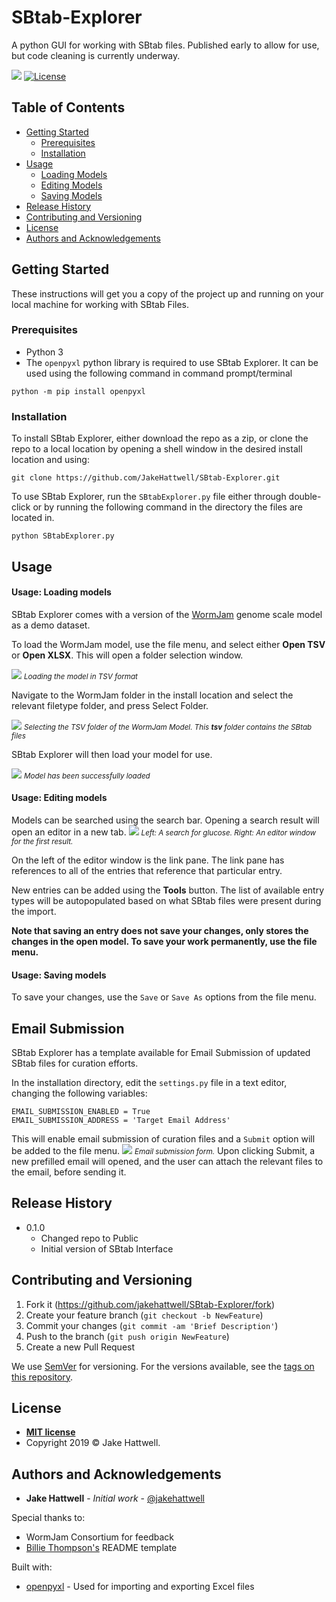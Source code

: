 # SBtab-Explorer

A python GUI for working with SBtab files. 
Published early to allow for use, but code cleaning is currently underway.

![](https://img.shields.io/badge/version-0.1.0-yellow.svg) [![License](http://img.shields.io/:license-mit-blue.svg)](http://badges.mit-license.org)

<!-- TABLE OF CONTENTS -->
## Table of Contents

* [Getting Started](#getting-started)
  * [Prerequisites](#prerequisites)
  * [Installation](#installation)
* [Usage](#usage)
  * [Loading Models](#usage-loading-models)
  * [Editing Models](#usage-editing-models)
  * [Saving Models](#usage-saving-models)
* [Release History](#release-history)
* [Contributing and Versioning](#contributing-and-versioning)
* [License](#license)
* [Authors and Acknowledgements](#authors-and-acknowledgements)

## Getting Started

These instructions will get you a copy of the project up and running on your local machine for working with SBtab Files.

### Prerequisites
* Python 3
* The `openpyxl` python library is required to use SBtab Explorer. It can be used using the following command in command prompt/terminal
```
python -m pip install openpyxl
```

### Installation

To install SBtab Explorer, either download the repo as a zip, or clone the repo to a local location by opening a shell window in the desired install location and using:

```
git clone https://github.com/JakeHattwell/SBtab-Explorer.git
```

To use SBtab Explorer, run the `SBtabExplorer.py` file either through double-click or by running the following command in the directory the files are located in.
```
python SBtabExplorer.py
```
## Usage

#### Usage: Loading models

SBtab Explorer comes with a version of the [WormJam](ttps://gh.wormjam.life) genome scale model as a demo dataset.

To load the WormJam model, use the file menu, and select either **Open TSV** or **Open XLSX**. This will open a folder selection window. 

![](https://i.imgur.com/SbImbRa.png)
<small><i>Loading the model in TSV format</i></small>

Navigate to the WormJam folder in the install location and select the relevant filetype folder, and press Select Folder.

![](https://i.imgur.com/2h53lLA.png)
<small><i>Selecting the TSV folder of the WormJam Model. This **tsv** folder contains the SBtab files</i></small>

SBtab Explorer will then load your model for use.

![](https://i.imgur.com/k25nwDk.png)
<small><i>Model has been successfully loaded</i></small>

#### Usage: Editing models
Models can be searched using the search bar. Opening a search result will open an editor in a new tab.
![](https://i.imgur.com/EBIgh6v.png)
<small>*Left: A search for glucose. Right: An editor window for the first result.*</small>

On the left of the editor window is the link pane. The link pane has references to all of the entries that reference that particular entry.

New entries can be added using the **Tools** button. The list of available entry types will be autopopulated based on what SBtab files were present during the import.

**Note that saving an entry does not save your changes, only stores the changes in the open model. To save your work permanently, use the file menu.**

#### Usage: Saving models
To save your changes, use the `Save` or `Save As` options from the file menu.

## Email Submission
SBtab Explorer has a template available for Email Submission of updated SBtab files for curation efforts.

In the installation directory, edit the `settings.py` file in a text editor, changing the following variables:
```
EMAIL_SUBMISSION_ENABLED = True
EMAIL_SUBMISSION_ADDRESS = 'Target Email Address'
```

This will enable email submission of curation files and a `Submit` option will be added to the file menu.
![](https://i.imgur.com/j8jEgkl.png)
<small><i>Email submission form.</i></small>
Upon clicking Submit, a new prefilled email will opened, and the user can attach the relevant files to the email, before sending it.

## Release History

* 0.1.0
    * Changed repo to Public
    * Initial version of SBtab Interface

## Contributing and Versioning

1. Fork it (<https://github.com/jakehattwell/SBtab-Explorer/fork>)
2. Create your feature branch (`git checkout -b NewFeature`)
3. Commit your changes (`git commit -am 'Brief Description'`)
4. Push to the branch (`git push origin NewFeature`)
5. Create a new Pull Request

We use [SemVer](http://semver.org/) for versioning. For the versions available, see the [tags on this repository](https://github.com/your/project/tags). 

## License


- **[MIT license](http://opensource.org/licenses/mit-license.php)**
- Copyright 2019 © Jake Hattwell.

## Authors and Acknowledgements

* **Jake Hattwell** - *Initial work* - [@jakehattwell](https://twitter.com/JakeHattwell)

<!--See also the list of [contributors](https://github.com/jakehattwell/SBtab-Explorer/contributors) who participated in this project. WILL ADD WHEN MORE THAN ONE-->

Special thanks to:
* WormJam Consortium for feedback
* [Billie Thompson's](https://gist.github.com/PurpleBooth/109311bb0361f32d87a2) README template

Built with:
* [openpyxl](https://openpyxl.readthedocs.io/en/stable/) - Used for importing and exporting Excel files
